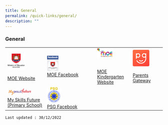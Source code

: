 ```yaml
---
title: General
permalink: /quick-links/general/
description: ""
---
```

### General
	
|  	|  	|  	|   |
|---	|---	|---	|---	|
|  <a href="https://www.moe.gov.sg/"><img style="width:50%" src="/images/link14.png"> <br><br>[MOE Website](https://www.moe.gov.sg/)	| <a href="https://www.facebook.com/moesingapore/"><img style="width:25%" src="/images/link15.png"><br>[MOE Facebook](https://www.facebook.com/moesingapore/) 	| <a href="https://www.moe.gov.sg/preschool/moe-kindergarten"><img style="width:50%" src="/images/link16.png"><br><br><br> [MOE Kindergarten Website](https://www.moe.gov.sg/preschool/moe-kindergarten) 	|<a href="https://pg.moe.edu.sg/"><img style="width:60%" src="/images/link19.png"><br><br> [Parents Gateway](https://pg.moe.edu.sg/) 
| 	<a href="https://www.myskillsfuture.gov.sg/content/portal/en/index.html"><img style="width:70%" src="/images/link22.png"><br>[My Skills Future (Primary School)](https://www.myskillsfuture.gov.sg/content/portal/en/index.html)| <a href="https://www.facebook.com/psg.sbps?sk=wall"><img style="width:30%" src="/images/link18.png"><br>[PSG Facebook](https://www.facebook.com/psg.sbps?sk=wall) 	| 	 | |
	
	Last updated : 30/12/2022